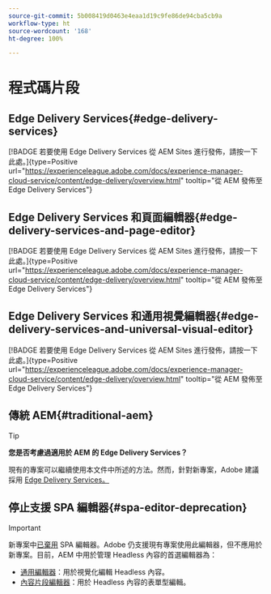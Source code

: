 ```yaml
---
source-git-commit: 5b008419d0463e4eaa1d19c9fe86de94cba5cb9a
workflow-type: ht
source-wordcount: '168'
ht-degree: 100%

---
```

# 程式碼片段

## Edge Delivery Services{#edge-delivery-services}

[!BADGE 若要使用 Edge Delivery Services 從 AEM Sites 進行發佈，請按一下此處。]{type=Positive url="https://experienceleague.adobe.com/docs/experience-manager-cloud-service/content/edge-delivery/overview.html" tooltip="從 AEM 發佈至 Edge Delivery Services"}

## Edge Delivery Services 和頁面編輯器{#edge-delivery-services-and-page-editor}

[!BADGE 若要使用 Edge Delivery Services 從 AEM Sites 進行發佈，請按一下此處。]{type=Positive url="https://experienceleague.adobe.com/docs/experience-manager-cloud-service/content/edge-delivery/overview.html" tooltip="從 AEM 發佈至 Edge Delivery Services"}

## Edge Delivery Services 和通用視覺編輯器{#edge-delivery-services-and-universal-visual-editor}

[!BADGE 若要使用 Edge Delivery Services 從 AEM Sites 進行發佈，請按一下此處。]{type=Positive url="https://experienceleague.adobe.com/docs/experience-manager-cloud-service/content/edge-delivery/overview.html" tooltip="從 AEM 發佈至 Edge Delivery Services"}

## 傳統 AEM{#traditional-aem}

>[!TIP]
>
>**您是否考慮過適用於 AEM 的 Edge Delivery Services？**
>
>現有的專案可以繼續使用本文件中所述的方法。然而，針對新專案，Adobe 建議採用 [Edge Delivery Services。](https://experienceleague.adobe.com/zh-hant/docs/experience-manager-cloud-service/content/edge-delivery/overview)

## 停止支援 SPA 編輯器{#spa-editor-deprecation}

>[!IMPORTANT]
>
>新專案中[已棄用](https://experienceleague.adobe.com/zh-hant/docs/experience-manager-cloud-service/content/implementing/developing/hybrid/spa-editor-deprecation) SPA 編輯器。Adobe 仍支援現有專案使用此編輯器，但不應用於新專案。目前，AEM 中用於管理 Headless 內容的首選編輯器為：
>
>* [通用編輯器](https://experienceleague.adobe.com/zh-hant/docs/experience-manager-cloud-service/content/edge-delivery/wysiwyg-authoring/authoring)：用於視覺化編輯 Headless 內容。
>* [內容片段編輯器](https://experienceleague.adobe.com/zh-hant/docs/experience-manager-cloud-service/content/assets/content-fragments/content-fragments-managing)：用於 Headless 內容的表單型編輯。
